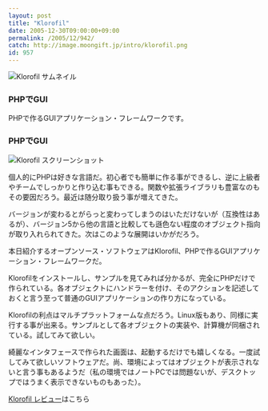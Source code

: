 ```yaml
---
layout: post
title: "Klorofil"
date: 2005-12-30T09:00:00+09:00
permalink: /2005/12/942/
catch: http://image.moongift.jp/intro/klorofil.png
id: 957
---
```

 ![Klorofil サムネイル](http://image.moongift.jp/intro/klorofil.t.png "Klorofil サムネイル")
  

### PHPでGUI
  
PHPで作るGUIアプリケーション・フレームワークです。  
<!--more-->  

### PHPでGUI
  

![Klorofil スクリーンショット](http://image.moongift.jp/intro/klorofil.png "Klorofil スクリーンショット")

  

個人的にPHPは好きな言語だ。初心者でも簡単に作る事ができるし、逆に上級者やチームでしっかりと作り込む事もできる。関数や拡張ライブラリも豊富なのもその要因だろう。最近は随分取り扱う事が増えてきた。

  

バージョンが変わるとがらっと変わってしまうのはいただけないが（互換性はあるが）、バージョン5から他の言語と比較しても遜色ない程度のオブジェクト指向が取り入れられてきた。次はこのような展開はいかがだろう。

  

本日紹介するオープンソース・ソフトウェアはKlorofil、PHPで作るGUIアプリケーション・フレームワークだ。

  

Klorofilをインストールし、サンプルを見てみれば分かるが、完全にPHPだけで作られている。各オブジェクトにハンドラーを付け、そのアクションを記述しておくと言う至って普通のGUIアプリケーションの作り方になっている。

  

Klorofilの利点はマルチプラットフォームな点だろう。Linux版もあり、同様に実行する事が出来る。サンプルとして各オブジェクトの実装や、計算機が同梱されている。試してみて欲しい。

  

綺麗なインタフェースで作られた画面は、起動するだけでも嬉しくなる。一度試してみて欲しいソフトウェアだ。尚、環境によってはオブジェクトが表示されないと言う事もあるようだ（私の環境ではノートPCでは問題ないが、デスクトップではうまく表示できないものもあった）。

  

[Klorofil レビュー](http://oss.moongift.jp/review/i-974.html)はこちら

